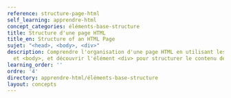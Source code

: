 ```yaml
---
reference: structure-page-html
self_learning: apprendre-html
concept_categories: éléments-base-structure
title: Structure d'une page HTML
title_en: Structure of an HTML Page
sujet: "<head>, <body>, <div>"
description: Comprendre l'organisation d'une page HTML en utilisant les sections <head>
  et <body>, et découvrir l'élément <div> pour structurer le contenu de manière flexible.
learning_order: ''
ordre: '4'
directory: apprendre-html/éléments-base-structure
layout: concepts
---
```

